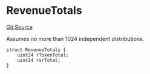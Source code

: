 # RevenueTotals
[Git Source](https://github.com/larrythecucumber321/protocol/blob/aabf2c9d4120808940fb3be9193cb66ea71ac351/contracts/interfaces/IDistributor.sol)

Assumes no more than 1024 independent distributions.


```solidity
struct RevenueTotals {
    uint24 rTokenTotal;
    uint24 rsrTotal;
}
```

